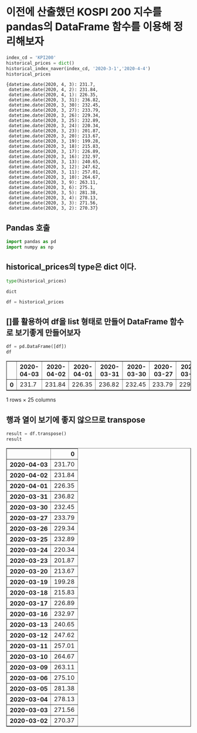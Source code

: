 # 이전에 산출했던 KOSPI 200 지수를 pandas의 DataFrame 함수를 이용해 정리해보자

```python
index_cd = 'KPI200'
historical_prices = dict()
historical_index_naver(index_cd, '2020-3-1','2020-4-4')
historical_prices
```




    {datetime.date(2020, 4, 3): 231.7,
     datetime.date(2020, 4, 2): 231.84,
     datetime.date(2020, 4, 1): 226.35,
     datetime.date(2020, 3, 31): 236.82,
     datetime.date(2020, 3, 30): 232.45,
     datetime.date(2020, 3, 27): 233.79,
     datetime.date(2020, 3, 26): 229.34,
     datetime.date(2020, 3, 25): 232.89,
     datetime.date(2020, 3, 24): 220.34,
     datetime.date(2020, 3, 23): 201.87,
     datetime.date(2020, 3, 20): 213.67,
     datetime.date(2020, 3, 19): 199.28,
     datetime.date(2020, 3, 18): 215.83,
     datetime.date(2020, 3, 17): 226.89,
     datetime.date(2020, 3, 16): 232.97,
     datetime.date(2020, 3, 13): 240.65,
     datetime.date(2020, 3, 12): 247.62,
     datetime.date(2020, 3, 11): 257.01,
     datetime.date(2020, 3, 10): 264.67,
     datetime.date(2020, 3, 9): 263.11,
     datetime.date(2020, 3, 6): 275.1,
     datetime.date(2020, 3, 5): 281.38,
     datetime.date(2020, 3, 4): 278.13,
     datetime.date(2020, 3, 3): 271.56,
     datetime.date(2020, 3, 2): 270.37}



## Pandas 호출

```python
import pandas as pd
import numpy as np
```

## historical_prices의 type은 dict 이다.

```python
type(historical_prices)
```




    dict




```python
df = historical_prices
```

## []를 활용하여 df을 list 형태로 만들어 DataFrame 함수로 보기좋게 만들어보자

```python
df = pd.DataFrame([df])
df
```


<div>
<style scoped>
    .dataframe tbody tr th:only-of-type {
        vertical-align: middle;
    }

    .dataframe tbody tr th {
        vertical-align: top;
    }

    .dataframe thead th {
        text-align: right;
    }
</style>
<table border="1" class="dataframe">
  <thead>
    <tr style="text-align: right;">
      <th></th>
      <th>2020-04-03</th>
      <th>2020-04-02</th>
      <th>2020-04-01</th>
      <th>2020-03-31</th>
      <th>2020-03-30</th>
      <th>2020-03-27</th>
      <th>2020-03-26</th>
      <th>2020-03-25</th>
      <th>2020-03-24</th>
      <th>2020-03-23</th>
      <th>...</th>
      <th>2020-03-13</th>
      <th>2020-03-12</th>
      <th>2020-03-11</th>
      <th>2020-03-10</th>
      <th>2020-03-09</th>
      <th>2020-03-06</th>
      <th>2020-03-05</th>
      <th>2020-03-04</th>
      <th>2020-03-03</th>
      <th>2020-03-02</th>
    </tr>
  </thead>
  <tbody>
    <tr>
      <th>0</th>
      <td>231.7</td>
      <td>231.84</td>
      <td>226.35</td>
      <td>236.82</td>
      <td>232.45</td>
      <td>233.79</td>
      <td>229.34</td>
      <td>232.89</td>
      <td>220.34</td>
      <td>201.87</td>
      <td>...</td>
      <td>240.65</td>
      <td>247.62</td>
      <td>257.01</td>
      <td>264.67</td>
      <td>263.11</td>
      <td>275.1</td>
      <td>281.38</td>
      <td>278.13</td>
      <td>271.56</td>
      <td>270.37</td>
    </tr>
  </tbody>
</table>
<p>1 rows × 25 columns</p>
</div>


## 행과 열이 보기에 좋지 않으므로 transpose

```python
result = df.transpose()
result
```




<div>
<style scoped>
    .dataframe tbody tr th:only-of-type {
        vertical-align: middle;
    }

    .dataframe tbody tr th {
        vertical-align: top;
    }

    .dataframe thead th {
        text-align: right;
    }
</style>
<table border="1" class="dataframe">
  <thead>
    <tr style="text-align: right;">
      <th></th>
      <th>0</th>
    </tr>
  </thead>
  <tbody>
    <tr>
      <th>2020-04-03</th>
      <td>231.70</td>
    </tr>
    <tr>
      <th>2020-04-02</th>
      <td>231.84</td>
    </tr>
    <tr>
      <th>2020-04-01</th>
      <td>226.35</td>
    </tr>
    <tr>
      <th>2020-03-31</th>
      <td>236.82</td>
    </tr>
    <tr>
      <th>2020-03-30</th>
      <td>232.45</td>
    </tr>
    <tr>
      <th>2020-03-27</th>
      <td>233.79</td>
    </tr>
    <tr>
      <th>2020-03-26</th>
      <td>229.34</td>
    </tr>
    <tr>
      <th>2020-03-25</th>
      <td>232.89</td>
    </tr>
    <tr>
      <th>2020-03-24</th>
      <td>220.34</td>
    </tr>
    <tr>
      <th>2020-03-23</th>
      <td>201.87</td>
    </tr>
    <tr>
      <th>2020-03-20</th>
      <td>213.67</td>
    </tr>
    <tr>
      <th>2020-03-19</th>
      <td>199.28</td>
    </tr>
    <tr>
      <th>2020-03-18</th>
      <td>215.83</td>
    </tr>
    <tr>
      <th>2020-03-17</th>
      <td>226.89</td>
    </tr>
    <tr>
      <th>2020-03-16</th>
      <td>232.97</td>
    </tr>
    <tr>
      <th>2020-03-13</th>
      <td>240.65</td>
    </tr>
    <tr>
      <th>2020-03-12</th>
      <td>247.62</td>
    </tr>
    <tr>
      <th>2020-03-11</th>
      <td>257.01</td>
    </tr>
    <tr>
      <th>2020-03-10</th>
      <td>264.67</td>
    </tr>
    <tr>
      <th>2020-03-09</th>
      <td>263.11</td>
    </tr>
    <tr>
      <th>2020-03-06</th>
      <td>275.10</td>
    </tr>
    <tr>
      <th>2020-03-05</th>
      <td>281.38</td>
    </tr>
    <tr>
      <th>2020-03-04</th>
      <td>278.13</td>
    </tr>
    <tr>
      <th>2020-03-03</th>
      <td>271.56</td>
    </tr>
    <tr>
      <th>2020-03-02</th>
      <td>270.37</td>
    </tr>
  </tbody>
</table>
</div>




```python

```
